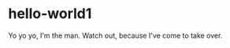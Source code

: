 # hello-world1

Yo yo yo, I'm the man. Watch out, because I've come to take over.

<h1 Hi world h1/>
